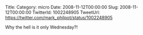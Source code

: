 Title: 
Category: micro
Date: 2008-11-12T00:00:00
Slug: 2008-11-12T00:00:00
TwitterId: 1002248905
TweetUrl: https://twitter.com/mark_philpot/status/1002248905

Why the hell is it only Wednesday?!